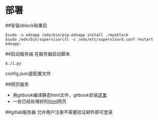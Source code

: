 # 部署

##安装xblock和重启
```
$sudo -u edxapp /edx/bin/pip.edxapp install ./myxblock
$sudo /edx/bin/supervisorctl -c /edx/etc/supervisord.conf restart edxapp:
```

##启动服务端
在服务器启动脚本
```
$./1.py
```
config.json是配置文件

##网页服务
* 用gitbook编译静态html文件，gitbook安装[这里](https://github.com/chtq/gitbook-1.5.0/blob/master/README.md)
* 一些已经处理好的[html](https://github.com/chtq/exercise_web)网页

##gitlab服务器
允许用户注册不需要验证邮件即可登录
